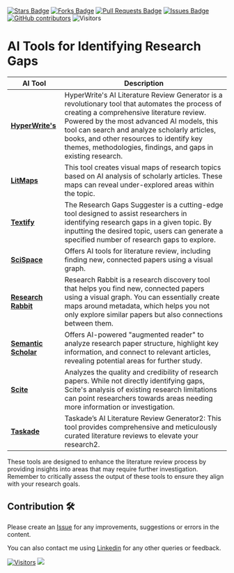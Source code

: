 <a href="https://github.com/drshahizan/SLR-FC/stargazers"><img src="https://img.shields.io/github/stars/drshahizan/SLR-FC" alt="Stars Badge"/></a>
<a href="https://github.com/drshahizan/SLR-FC/network/members"><img src="https://img.shields.io/github/forks/drshahizan/SLR-FC" alt="Forks Badge"/></a>
<a href="https://github.com/drshahizan/SLR-FC"><img src="https://img.shields.io/github/issues-pr/drshahizan/SLR-FC" alt="Pull Requests Badge"/></a>
<a href="https://github.com/drshahizan/SLR-FC/issues"><img src="https://img.shields.io/github/issues/drshahizan/SLR-FC" alt="Issues Badge"/></a>
<a href="https://github.com/drshahizan/SLR-FC/graphs/contributors"><img alt="GitHub contributors" src="https://img.shields.io/github/contributors/drshahizan/SLR-FC?color=2b9348"></a>
![Visitors](https://api.visitorbadge.io/api/visitors?path=https%3A%2F%2Fgithub.com%2Fdrshahizan%2FSLR-FC&labelColor=%23d9e3f0&countColor=%23697689&style=flat)

# AI Tools for Identifying Research Gaps

| **AI Tool** | **Description** |
| --- | --- |
| **[HyperWrite's](https://www.hyperwriteai.com/aitools/ai-literature-review-generator)** | HyperWrite's AI Literature Review Generator is a revolutionary tool that automates the process of creating a comprehensive literature review. Powered by the most advanced AI models, this tool can search and analyze scholarly articles, books, and other resources to identify key themes, methodologies, findings, and gaps in existing research. |
|**[LitMaps](https://www.litmaps.com/)**|This tool creates visual maps of research topics based on AI analysis of scholarly articles. These maps can reveal under-explored areas within the topic.|
| **[Textify](https://textify.ai/research-gaps-suggester/)** | The Research Gaps Suggester is a cutting-edge tool designed to assist researchers in identifying research gaps in a given topic. By inputting the desired topic, users can generate a specified number of research gaps to explore. |
| **[SciSpace](https://typeset.io/)** | Offers AI tools for literature review, including finding new, connected papers using a visual graph. |
| **[Research Rabbit](https://www.researchrabbit.ai/)** | Research Rabbit is a research discovery tool that helps you find new, connected papers using a visual graph. You can essentially create maps around metadata, which helps you not only explore similar papers but also connections between them.  |
| **[Semantic Scholar](https://www.semanticscholar.org/)** | Offers AI-powered "augmented reader" to analyze research paper structure, highlight key information, and connect to relevant articles, revealing potential areas for further study. | 
| **[Scite](https://scite.ai/partners/publishers)** | Analyzes the quality and credibility of research papers. While not directly identifying gaps, Scite's analysis of existing research limitations can point researchers towards areas needing more information or investigation. |
|**[Taskade](https://www.taskade.com/)**|Taskade’s AI Literature Review Generator2: This tool provides comprehensive and meticulously curated literature reviews to elevate your research2.|


These tools are designed to enhance the literature review process by providing insights into areas that may require further investigation. Remember to critically assess the output of these tools to ensure they align with your research goals.

## Contribution 🛠️
Please create an [Issue](https://github.com/drshahizan/SLR-FC/issues) for any improvements, suggestions or errors in the content.

You can also contact me using [Linkedin](https://www.linkedin.com/in/drshahizan/) for any other queries or feedback.

[![Visitors](https://api.visitorbadge.io/api/visitors?path=https%3A%2F%2Fgithub.com%2Fdrshahizan&labelColor=%23697689&countColor=%23555555&style=plastic)](https://visitorbadge.io/status?path=https%3A%2F%2Fgithub.com%2Fdrshahizan)
![](https://hit.yhype.me/github/profile?user_id=81284918)
